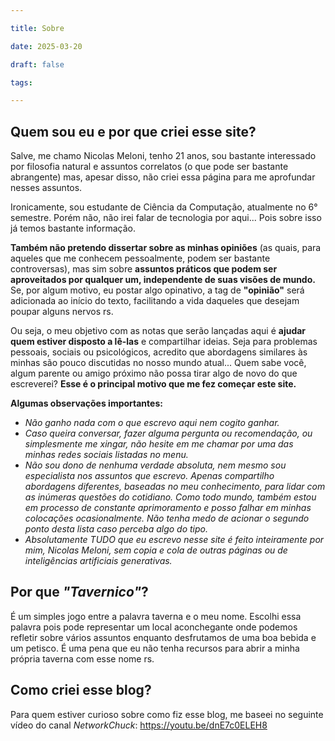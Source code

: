 ```yaml
---

title: Sobre

date: 2025-03-20

draft: false

tags:

---
```


## Quem sou eu e por que criei esse site?
Salve, me chamo Nicolas Meloni, tenho 21 anos, sou bastante interessado por filosofia natural e assuntos correlatos (o que pode ser bastante abrangente) mas, apesar disso, não criei essa página para me aprofundar nesses assuntos.

Ironicamente, sou estudante de Ciência da Computação, atualmente no 6° semestre. Porém não, não irei falar de tecnologia por aqui... Pois sobre isso já temos bastante informação.

**Também não pretendo dissertar sobre as minhas opiniões** (as quais, para aqueles que me conhecem pessoalmente, podem ser bastante controversas), mas sim sobre **assuntos práticos que podem ser aproveitados por qualquer um, independente de suas visões de mundo.** Se, por algum motivo, eu postar algo opinativo, a tag de **"opinião"** será adicionada ao início do texto, facilitando a vida daqueles que desejam poupar alguns nervos rs.

Ou seja, o meu objetivo com as notas que serão lançadas aqui é **ajudar quem estiver disposto a lê-las** e compartilhar ideias. Seja para problemas pessoais, sociais ou psicológicos, acredito que abordagens similares às minhas são pouco discutidas no nosso mundo atual... Quem sabe você, algum parente ou amigo próximo não possa tirar algo de novo do que escreverei? **Esse é o principal motivo que me fez começar este site.**

**Algumas observações importantes:**
- *Não ganho nada com o que escrevo aqui nem cogito ganhar.*
- *Caso queira conversar, fazer alguma pergunta ou recomendação, ou simplesmente me xingar, não hesite em me chamar por uma das minhas redes sociais listadas no menu.*
- *Não sou dono de nenhuma verdade absoluta, nem mesmo sou especialista nos assuntos que escrevo. Apenas compartilho abordagens diferentes, baseadas no meu conhecimento, para lidar com as inúmeras questões do cotidiano. Como todo mundo, também estou em processo de constante aprimoramento e posso falhar em minhas colocações ocasionalmente. Não tenha medo de acionar o segundo ponto desta lista caso perceba algo do tipo.*
- *Absolutamente TUDO que eu escrevo nesse site é feito inteiramente por mim, Nicolas Meloni, sem copia e cola de outras páginas ou de inteligências artificiais generativas.*
## Por que *"Tavernico"*?
É um simples jogo entre a palavra taverna e o meu nome. Escolhi essa palavra pois pode representar um local aconchegante onde podemos refletir sobre vários assuntos enquanto desfrutamos de uma boa bebida e um petisco. É uma pena que eu não tenha recursos para abrir a minha própria taverna com esse nome rs.
## Como criei esse blog?
Para quem estiver curioso sobre como fiz esse blog, me baseei no seguinte vídeo do canal *NetworkChuck*: https://youtu.be/dnE7c0ELEH8